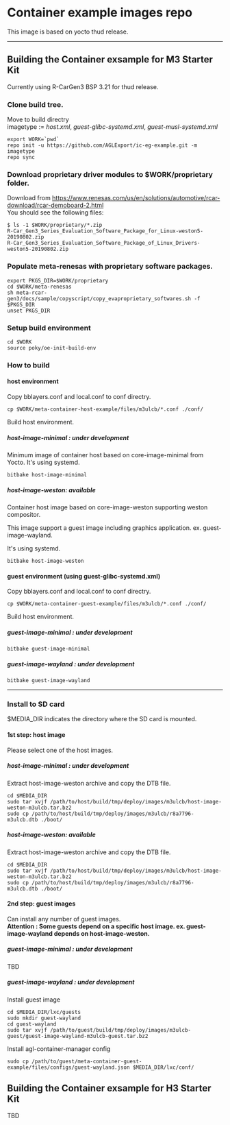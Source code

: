 # Container example images repo

This image is based on yocto thud release.  

----
## Building the Container exsample for M3 Starter Kit

Currently using R-CarGen3 BSP 3.21 for thud release.  

### Clone build tree.

Move to build directry  
imagetype := *host.xml*, *guest-glibc-systemd.xml*, *guest-musl-systemd.xml*  

	export WORK=`pwd`  
	repo init -u https://github.com/AGLExport/ic-eg-example.git -m imagetype  
	repo sync  

### Download proprietary driver modules to $WORK/proprietary folder.

Download from <https://www.renesas.com/us/en/solutions/automotive/rcar-download/rcar-demoboard-2.html>  
You should see the following files:  

	$ ls -1 $WORK/proprietary/*.zip  
	R-Car_Gen3_Series_Evaluation_Software_Package_for_Linux-weston5-20190802.zip  
	R-Car_Gen3_Series_Evaluation_Software_Package_of_Linux_Drivers-weston5-20190802.zip  


### Populate meta-renesas with proprietary software packages.

	export PKGS_DIR=$WORK/proprietary  
	cd $WORK/meta-renesas  
	sh meta-rcar-gen3/docs/sample/copyscript/copy_evaproprietary_softwares.sh -f $PKGS_DIR  
	unset PKGS_DIR  


### Setup build environment

	cd $WORK  
	source poky/oe-init-build-env  


### How to build

#### host environment

Copy bblayers.conf and local.conf to conf directry.  

	cp $WORK/meta-container-host-example/files/m3ulcb/*.conf ./conf/  

Build host environment.  

##### host-image-minimal : under development

Minimum image of container host based on core-image-minimal from Yocto.  It's using systemd. 

	bitbake host-image-minimal  

##### host-image-weston: available
Container host image based on core-image-weston supporting weston compositor.

This image support a guest image including graphics application. ex. guest-image-wayland.

It's using systemd.

	bitbake host-image-weston  


#### guest environment (using guest-glibc-systemd.xml)

Copy bblayers.conf and local.conf to conf directry.  

	cp $WORK/meta-container-guest-example/files/m3ulcb/*.conf ./conf/  

Build host environment.  

##### guest-image-minimal : under development

	bitbake guest-image-minimal  


##### guest-image-wayland : under development

	bitbake guest-image-wayland  

---
### Install to SD card

$MEDIA_DIR indicates the directory where the SD card is mounted.  

#### 1st step: host image

Please select one of the host images.  

##### host-image-minimal : under development

Extract host-image-weston archive and copy the DTB file.  

	cd $MEDIA_DIR
	sudo tar xvjf /path/to/host/build/tmp/deploy/images/m3ulcb/host-image-weston-m3ulcb.tar.bz2
	sudo cp /path/to/host/build/tmp/deploy/images/m3ulcb/r8a7796-m3ulcb.dtb ./boot/

##### host-image-weston: available

Extract host-image-weston archive and copy the DTB file.  

	cd $MEDIA_DIR
	sudo tar xvjf /path/to/host/build/tmp/deploy/images/m3ulcb/host-image-weston-m3ulcb.tar.bz2
	sudo cp /path/to/host/build/tmp/deploy/images/m3ulcb/r8a7796-m3ulcb.dtb ./boot/


#### 2nd step: guest images

Can install any number of guest images.  
**Attention : Some guests depend on a specific host image.  ex. guest-image-wayland depends on host-image-weston.**  

##### guest-image-minimal : under development

TBD  


##### guest-image-wayland : under development

Install guest image

	cd $MEDIA_DIR/lxc/guests
	sudo mkdir guest-wayland
	cd guest-wayland
	sudo tar xvjf /path/to/guest/build/tmp/deploy/images/m3ulcb-guest/guest-image-wayland-m3ulcb-guest.tar.bz2

Install agl-container-manager config

	sudo cp /path/to/guest/meta-container-guest-example/files/configs/guest-wayland.json $MEDIA_DIR/lxc/conf/


## Building the Container exsample for H3 Starter Kit

TBD  


